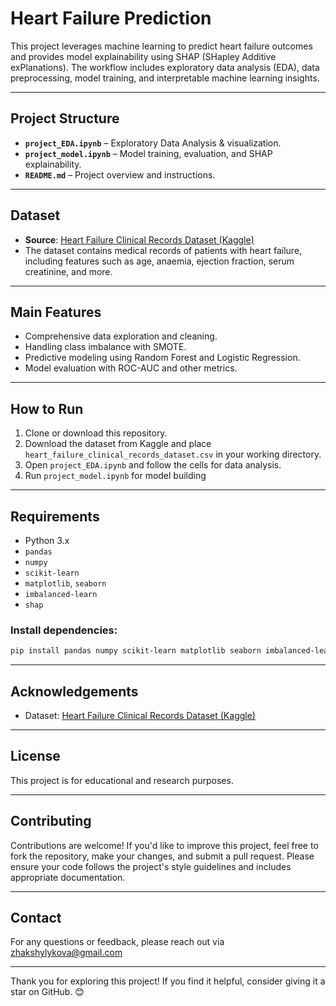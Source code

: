 
# Heart Failure Prediction 
This project leverages machine learning to predict heart failure outcomes and provides model explainability using SHAP (SHapley Additive exPlanations). The workflow includes exploratory data analysis (EDA), data preprocessing, model training, and interpretable machine learning insights.

---

## Project Structure

- **`project_EDA.ipynb`** – Exploratory Data Analysis & visualization.
- **`project_model.ipynb`** – Model training, evaluation, and SHAP explainability.
- **`README.md`** – Project overview and instructions.

---

## Dataset

- **Source**: [Heart Failure Clinical Records Dataset (Kaggle)](https://www.kaggle.com/datasets/rithikkotha/heart-failure-clinical-records-dataset)
- The dataset contains medical records of patients with heart failure, including features such as age, anaemia, ejection fraction, serum creatinine, and more.

---

## Main Features

- Comprehensive data exploration and cleaning.
- Handling class imbalance with SMOTE.
- Predictive modeling using Random Forest and Logistic Regression.
- Model evaluation with ROC-AUC and other metrics.


---

## How to Run

1. Clone or download this repository.
2. Download the dataset from Kaggle and place `heart_failure_clinical_records_dataset.csv` in your working directory.
3. Open `project_EDA.ipynb` and follow the cells for data analysis.
4. Run `project_model.ipynb` for model building 

---

## Requirements

- Python 3.x
- `pandas`
- `numpy`
- `scikit-learn`
- `matplotlib`, `seaborn`
- `imbalanced-learn`
- `shap`

### Install dependencies:

```bash
pip install pandas numpy scikit-learn matplotlib seaborn imbalanced-learn shap
```

---

## Acknowledgements

- Dataset: [Heart Failure Clinical Records Dataset (Kaggle)](https://www.kaggle.com/datasets/rithikkotha/heart-failure-clinical-records-dataset)

---

## License

This project is for educational and research purposes.

---

## Contributing

Contributions are welcome! If you'd like to improve this project, feel free to fork the repository, make your changes, and submit a pull request. Please ensure your code follows the project's style guidelines and includes appropriate documentation.

---

## Contact

For any questions or feedback, please reach out via zhakshylykova@gmail.com

---

Thank you for exploring this project! If you find it helpful, consider giving it a star on GitHub. 😊
